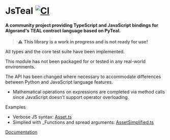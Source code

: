 # JsTeal [![CI](https://github.com/DavidSeptimus/jsteal/actions/workflows/main.yml/badge.svg)](https://github.com/DavidSeptimus/jsteal/actions/workflows/main.yml)

#### A community project providing TypeScript and JavaScript bindings for Algorand's TEAL contract language based on PyTeal.

> ⚠️ **This library is a work in progress and is not ready for use!**


All types and the core test suite have been implemented.

This module has not been packaged for or tested in any real-world environments.

The API has been changed where necessary to accommodate differences between Python and JavaScript language features.

* Mathematical operations on expressions are completed via method calls since JavaScript doesn't support
operator overloading.

Examples
* Verbose JS syntax: [Asset.ts](./examples/Asset.ts)
* Simplied with _Functions and spread arguments: [AssetSimplified.ts](./examples/AssetSimplified.ts)

[Documentation](https://davidseptimus.github.io/jsteal/modules.html) 
